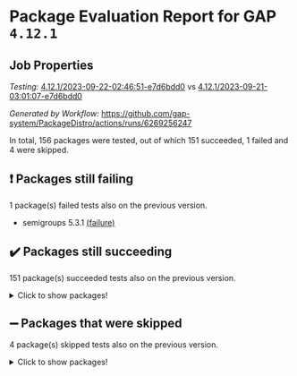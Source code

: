 # Package Evaluation Report for GAP `4.12.1`

## Job Properties

*Testing:* [4.12.1/2023-09-22-02:46:51-e7d6bdd0](https://github.com/gap-system/PackageDistro/blob/data/reports/4.12.1/2023-09-22-02:46:51-e7d6bdd0) vs [4.12.1/2023-09-21-03:01:07-e7d6bdd0](https://github.com/gap-system/PackageDistro/blob/data/reports/4.12.1/2023-09-21-03:01:07-e7d6bdd0)

*Generated by Workflow:* https://github.com/gap-system/PackageDistro/actions/runs/6269256247

In total, 156 packages were tested, out of which 151 succeeded, 1 failed and 4 were skipped.

## :exclamation: Packages still failing

1 package(s) failed tests also on the previous version.
- semigroups 5.3.1 [(failure)](https://github.com/gap-system/PackageDistro/actions/runs/6269256247/job/17025797977)

## :heavy_check_mark: Packages still succeeding

151 package(s) succeeded tests also on the previous version.
<details><summary>Click to show packages!</summary>

- 4ti2interface 2023.02-04 [(success)](https://github.com/gap-system/PackageDistro/actions/runs/6269256247/job/17025779694)
- ace 5.6.2 [(success)](https://github.com/gap-system/PackageDistro/actions/runs/6269256247/job/17025780834)
- aclib 1.3.2 [(success)](https://github.com/gap-system/PackageDistro/actions/runs/6269256247/job/17025781199)
- agt 0.3.1 [(success)](https://github.com/gap-system/PackageDistro/actions/runs/6269256247/job/17025781514)
- alnuth 3.2.1 [(success)](https://github.com/gap-system/PackageDistro/actions/runs/6269256247/job/17025781676)
- anupq 3.3.0 [(success)](https://github.com/gap-system/PackageDistro/actions/runs/6269256247/job/17025782564)
- atlasrep 2.1.7 [(success)](https://github.com/gap-system/PackageDistro/actions/runs/6269256247/job/17025783168)
- autodoc 2023.06.19 [(success)](https://github.com/gap-system/PackageDistro/actions/runs/6269256247/job/17025783450)
- automata 1.15 [(success)](https://github.com/gap-system/PackageDistro/actions/runs/6269256247/job/17025783749)
- automgrp 1.3.2 [(success)](https://github.com/gap-system/PackageDistro/actions/runs/6269256247/job/17025783941)
- autpgrp 1.11 [(success)](https://github.com/gap-system/PackageDistro/actions/runs/6269256247/job/17025784094)
- cap 2023.09-05 [(success)](https://github.com/gap-system/PackageDistro/actions/runs/6269256247/job/17025784263)
- caratinterface 2.3.5 [(success)](https://github.com/gap-system/PackageDistro/actions/runs/6269256247/job/17025784400)
- cddinterface 2022.11.01 [(success)](https://github.com/gap-system/PackageDistro/actions/runs/6269256247/job/17025784582)
- circle 1.6.6 [(success)](https://github.com/gap-system/PackageDistro/actions/runs/6269256247/job/17025784739)
- classicpres 1.22 [(success)](https://github.com/gap-system/PackageDistro/actions/runs/6269256247/job/17025784915)
- cohomolo 1.6.11 [(success)](https://github.com/gap-system/PackageDistro/actions/runs/6269256247/job/17025785050)
- congruence 1.2.5 [(success)](https://github.com/gap-system/PackageDistro/actions/runs/6269256247/job/17025785217)
- corelg 1.56 [(success)](https://github.com/gap-system/PackageDistro/actions/runs/6269256247/job/17025785369)
- crime 1.6 [(success)](https://github.com/gap-system/PackageDistro/actions/runs/6269256247/job/17025785556)
- crisp 1.4.6 [(success)](https://github.com/gap-system/PackageDistro/actions/runs/6269256247/job/17025785769)
- crypting 0.10.4 [(success)](https://github.com/gap-system/PackageDistro/actions/runs/6269256247/job/17025785918)
- cryst 4.1.26 [(success)](https://github.com/gap-system/PackageDistro/actions/runs/6269256247/job/17025786049)
- crystcat 1.1.10 [(success)](https://github.com/gap-system/PackageDistro/actions/runs/6269256247/job/17025786182)
- ctbllib 1.3.6 [(success)](https://github.com/gap-system/PackageDistro/actions/runs/6269256247/job/17025786278)
- cubefree 1.19 [(success)](https://github.com/gap-system/PackageDistro/actions/runs/6269256247/job/17025786461)
- curlinterface 2.3.2 [(success)](https://github.com/gap-system/PackageDistro/actions/runs/6269256247/job/17025786592)
- cvec 2.8.1 [(success)](https://github.com/gap-system/PackageDistro/actions/runs/6269256247/job/17025786693)
- datastructures 0.3.0 [(success)](https://github.com/gap-system/PackageDistro/actions/runs/6269256247/job/17025786818)
- deepthought 1.0.6 [(success)](https://github.com/gap-system/PackageDistro/actions/runs/6269256247/job/17025786938)
- design 1.8 [(success)](https://github.com/gap-system/PackageDistro/actions/runs/6269256247/job/17025787031)
- difsets 2.3.1 [(success)](https://github.com/gap-system/PackageDistro/actions/runs/6269256247/job/17025787151)
- digraphs 1.6.3 [(success)](https://github.com/gap-system/PackageDistro/actions/runs/6269256247/job/17025787244)
- edim 1.3.7 [(success)](https://github.com/gap-system/PackageDistro/actions/runs/6269256247/job/17025787379)
- example 4.3.4 [(success)](https://github.com/gap-system/PackageDistro/actions/runs/6269256247/job/17025787490)
- examplesforhomalg 2023.08-02 [(success)](https://github.com/gap-system/PackageDistro/actions/runs/6269256247/job/17025787571)
- factint 1.6.3 [(success)](https://github.com/gap-system/PackageDistro/actions/runs/6269256247/job/17025787676)
- ferret 1.0.9 [(success)](https://github.com/gap-system/PackageDistro/actions/runs/6269256247/job/17025787737)
- fga 1.5.0 [(success)](https://github.com/gap-system/PackageDistro/actions/runs/6269256247/job/17025787831)
- fining 1.5.6 [(success)](https://github.com/gap-system/PackageDistro/actions/runs/6269256247/job/17025787931)
- float 1.0.3 [(success)](https://github.com/gap-system/PackageDistro/actions/runs/6269256247/job/17025788019)
- format 1.4.3 [(success)](https://github.com/gap-system/PackageDistro/actions/runs/6269256247/job/17025788117)
- forms 1.2.9 [(success)](https://github.com/gap-system/PackageDistro/actions/runs/6269256247/job/17025788228)
- fplsa 1.2.6 [(success)](https://github.com/gap-system/PackageDistro/actions/runs/6269256247/job/17025788343)
- fr 2.4.12 [(success)](https://github.com/gap-system/PackageDistro/actions/runs/6269256247/job/17025788468)
- francy 2.0.3 [(success)](https://github.com/gap-system/PackageDistro/actions/runs/6269256247/job/17025788570)
- fwtree 1.3 [(success)](https://github.com/gap-system/PackageDistro/actions/runs/6269256247/job/17025788675)
- gapdoc 1.6.6 [(success)](https://github.com/gap-system/PackageDistro/actions/runs/6269256247/job/17025788783)
- gauss 2023.02-04 [(success)](https://github.com/gap-system/PackageDistro/actions/runs/6269256247/job/17025788885)
- gaussforhomalg 2023.08-01 [(success)](https://github.com/gap-system/PackageDistro/actions/runs/6269256247/job/17025788972)
- gbnp 1.0.5 [(success)](https://github.com/gap-system/PackageDistro/actions/runs/6269256247/job/17025789074)
- generalizedmorphismsforcap 2023.08-02 [(success)](https://github.com/gap-system/PackageDistro/actions/runs/6269256247/job/17025789181)
- genss 1.6.8 [(success)](https://github.com/gap-system/PackageDistro/actions/runs/6269256247/job/17025789270)
- gradedmodules 2023.08-01 [(success)](https://github.com/gap-system/PackageDistro/actions/runs/6269256247/job/17025789365)
- gradedringforhomalg 2023.08-01 [(success)](https://github.com/gap-system/PackageDistro/actions/runs/6269256247/job/17025789464)
- grape 4.9.0 [(success)](https://github.com/gap-system/PackageDistro/actions/runs/6269256247/job/17025789568)
- groupoids 1.73 [(success)](https://github.com/gap-system/PackageDistro/actions/runs/6269256247/job/17025789685)
- grpconst 2.6.4 [(success)](https://github.com/gap-system/PackageDistro/actions/runs/6269256247/job/17025789796)
- guarana 0.96.3 [(success)](https://github.com/gap-system/PackageDistro/actions/runs/6269256247/job/17025789900)
- guava 3.18 [(success)](https://github.com/gap-system/PackageDistro/actions/runs/6269256247/job/17025790012)
- hap 1.58 [(success)](https://github.com/gap-system/PackageDistro/actions/runs/6269256247/job/17025790095)
- hapcryst 0.1.15 [(success)](https://github.com/gap-system/PackageDistro/actions/runs/6269256247/job/17025790203)
- hecke 1.5.3 [(success)](https://github.com/gap-system/PackageDistro/actions/runs/6269256247/job/17025790315)
- help 3.5 [(success)](https://github.com/gap-system/PackageDistro/actions/runs/6269256247/job/17025790466)
- homalg 2023.08-02 [(success)](https://github.com/gap-system/PackageDistro/actions/runs/6269256247/job/17025790578)
- homalgtocas 2023.08-01 [(success)](https://github.com/gap-system/PackageDistro/actions/runs/6269256247/job/17025790686)
- idrel 2.45 [(success)](https://github.com/gap-system/PackageDistro/actions/runs/6269256247/job/17025790816)
- images 1.3.1 [(success)](https://github.com/gap-system/PackageDistro/actions/runs/6269256247/job/17025790925)
- intpic 0.3.0 [(success)](https://github.com/gap-system/PackageDistro/actions/runs/6269256247/job/17025791038)
- io 4.8.1 [(success)](https://github.com/gap-system/PackageDistro/actions/runs/6269256247/job/17025791151)
- io_forhomalg 2023.02-04 [(success)](https://github.com/gap-system/PackageDistro/actions/runs/6269256247/job/17025791283)
- irredsol 1.4.4 [(success)](https://github.com/gap-system/PackageDistro/actions/runs/6269256247/job/17025791411)
- json 2.1.1 [(success)](https://github.com/gap-system/PackageDistro/actions/runs/6269256247/job/17025791655)
- jupyterkernel 1.5.0 [(success)](https://github.com/gap-system/PackageDistro/actions/runs/6269256247/job/17025791859)
- jupyterviz 1.5.6 [(success)](https://github.com/gap-system/PackageDistro/actions/runs/6269256247/job/17025791951)
- kan 1.36 [(success)](https://github.com/gap-system/PackageDistro/actions/runs/6269256247/job/17025792063)
- kbmag 1.5.11 [(success)](https://github.com/gap-system/PackageDistro/actions/runs/6269256247/job/17025792173)
- laguna 3.9.6 [(success)](https://github.com/gap-system/PackageDistro/actions/runs/6269256247/job/17025792275)
- liealgdb 2.2.1 [(success)](https://github.com/gap-system/PackageDistro/actions/runs/6269256247/job/17025792364)
- liepring 2.8 [(success)](https://github.com/gap-system/PackageDistro/actions/runs/6269256247/job/17025792479)
- liering 2.4.2 [(success)](https://github.com/gap-system/PackageDistro/actions/runs/6269256247/job/17025792618)
- linearalgebraforcap 2023.09-01 [(success)](https://github.com/gap-system/PackageDistro/actions/runs/6269256247/job/17025792715)
- localizeringforhomalg 2023.08-02 [(success)](https://github.com/gap-system/PackageDistro/actions/runs/6269256247/job/17025792813)
- loops 3.4.3 [(success)](https://github.com/gap-system/PackageDistro/actions/runs/6269256247/job/17025792916)
- lpres 1.0.3 [(success)](https://github.com/gap-system/PackageDistro/actions/runs/6269256247/job/17025793034)
- majoranaalgebras 1.5.1 [(success)](https://github.com/gap-system/PackageDistro/actions/runs/6269256247/job/17025793284)
- mapclass 1.4.6 [(success)](https://github.com/gap-system/PackageDistro/actions/runs/6269256247/job/17025793433)
- matgrp 0.70 [(success)](https://github.com/gap-system/PackageDistro/actions/runs/6269256247/job/17025793566)
- matricesforhomalg 2023.08-02 [(success)](https://github.com/gap-system/PackageDistro/actions/runs/6269256247/job/17025793683)
- modisom 2.5.4 [(success)](https://github.com/gap-system/PackageDistro/actions/runs/6269256247/job/17025793797)
- modulepresentationsforcap 2023.09-01 [(success)](https://github.com/gap-system/PackageDistro/actions/runs/6269256247/job/17025793901)
- modules 2023.08-02 [(success)](https://github.com/gap-system/PackageDistro/actions/runs/6269256247/job/17025794018)
- monoidalcategories 2023.08-11 [(success)](https://github.com/gap-system/PackageDistro/actions/runs/6269256247/job/17025794141)
- nconvex 2022.09-01 [(success)](https://github.com/gap-system/PackageDistro/actions/runs/6269256247/job/17025794258)
- nilmat 1.4.2 [(success)](https://github.com/gap-system/PackageDistro/actions/runs/6269256247/job/17025794396)
- nock 1.5 [(success)](https://github.com/gap-system/PackageDistro/actions/runs/6269256247/job/17025794533)
- normalizinterface 1.3.6 [(success)](https://github.com/gap-system/PackageDistro/actions/runs/6269256247/job/17025794675)
- nq 2.5.10 [(success)](https://github.com/gap-system/PackageDistro/actions/runs/6269256247/job/17025794821)
- numericalsgps 1.3.1 [(success)](https://github.com/gap-system/PackageDistro/actions/runs/6269256247/job/17025794927)
- openmath 11.5.3 [(success)](https://github.com/gap-system/PackageDistro/actions/runs/6269256247/job/17025795080)
- orb 4.9.0 [(success)](https://github.com/gap-system/PackageDistro/actions/runs/6269256247/job/17025795192)
- packagemanager 1.4.1 [(success)](https://github.com/gap-system/PackageDistro/actions/runs/6269256247/job/17025795326)
- patternclass 2.4.3 [(success)](https://github.com/gap-system/PackageDistro/actions/runs/6269256247/job/17025795451)
- permut 2.0.4 [(success)](https://github.com/gap-system/PackageDistro/actions/runs/6269256247/job/17025795602)
- polenta 1.3.10 [(success)](https://github.com/gap-system/PackageDistro/actions/runs/6269256247/job/17025795739)
- polymaking 0.8.6 [(success)](https://github.com/gap-system/PackageDistro/actions/runs/6269256247/job/17025795884)
- primgrp 3.4.4 [(success)](https://github.com/gap-system/PackageDistro/actions/runs/6269256247/job/17025795992)
- profiling 2.5.4 [(success)](https://github.com/gap-system/PackageDistro/actions/runs/6269256247/job/17025796109)
- qpa 1.34 [(success)](https://github.com/gap-system/PackageDistro/actions/runs/6269256247/job/17025796257)
- quagroup 1.8.3 [(success)](https://github.com/gap-system/PackageDistro/actions/runs/6269256247/job/17025796381)
- radiroot 2.9 [(success)](https://github.com/gap-system/PackageDistro/actions/runs/6269256247/job/17025796496)
- rcwa 4.7.1 [(success)](https://github.com/gap-system/PackageDistro/actions/runs/6269256247/job/17025796615)
- rds 1.8 [(success)](https://github.com/gap-system/PackageDistro/actions/runs/6269256247/job/17025796794)
- recog 1.4.2 [(success)](https://github.com/gap-system/PackageDistro/actions/runs/6269256247/job/17025796938)
- repndecomp 1.3.0 [(success)](https://github.com/gap-system/PackageDistro/actions/runs/6269256247/job/17025797214)
- repsn 3.1.1 [(success)](https://github.com/gap-system/PackageDistro/actions/runs/6269256247/job/17025797346)
- resclasses 4.7.3 [(success)](https://github.com/gap-system/PackageDistro/actions/runs/6269256247/job/17025797467)
- ringsforhomalg 2023.08-02 [(success)](https://github.com/gap-system/PackageDistro/actions/runs/6269256247/job/17025797610)
- sco 2023.08-01 [(success)](https://github.com/gap-system/PackageDistro/actions/runs/6269256247/job/17025797727)
- scscp 2.4.1 [(success)](https://github.com/gap-system/PackageDistro/actions/runs/6269256247/job/17025797854)
- sglppow 2.3 [(success)](https://github.com/gap-system/PackageDistro/actions/runs/6269256247/job/17025798077)
- sgpviz 0.999.5 [(success)](https://github.com/gap-system/PackageDistro/actions/runs/6269256247/job/17025798183)
- simpcomp 2.1.14 [(success)](https://github.com/gap-system/PackageDistro/actions/runs/6269256247/job/17025798284)
- singular 2023.02.09 [(success)](https://github.com/gap-system/PackageDistro/actions/runs/6269256247/job/17025798367)
- sl2reps 1.1 [(success)](https://github.com/gap-system/PackageDistro/actions/runs/6269256247/job/17025798480)
- sla 1.5.3 [(success)](https://github.com/gap-system/PackageDistro/actions/runs/6269256247/job/17025798580)
- smallgrp 1.5.3 [(success)](https://github.com/gap-system/PackageDistro/actions/runs/6269256247/job/17025798678)
- smallsemi 0.6.13 [(success)](https://github.com/gap-system/PackageDistro/actions/runs/6269256247/job/17025798780)
- sonata 2.9.6 [(success)](https://github.com/gap-system/PackageDistro/actions/runs/6269256247/job/17025798895)
- sophus 1.27 [(success)](https://github.com/gap-system/PackageDistro/actions/runs/6269256247/job/17025799017)
- sotgrps 1.2 [(success)](https://github.com/gap-system/PackageDistro/actions/runs/6269256247/job/17025799139)
- spinsym 1.5.2 [(success)](https://github.com/gap-system/PackageDistro/actions/runs/6269256247/job/17025799263)
- standardff 1.0 [(success)](https://github.com/gap-system/PackageDistro/actions/runs/6269256247/job/17025799424)
- symbcompcc 1.3.2 [(success)](https://github.com/gap-system/PackageDistro/actions/runs/6269256247/job/17025799593)
- thelma 1.3 [(success)](https://github.com/gap-system/PackageDistro/actions/runs/6269256247/job/17025799738)
- tomlib 1.2.9 [(success)](https://github.com/gap-system/PackageDistro/actions/runs/6269256247/job/17025799870)
- toolsforhomalg 2023.07-01 [(success)](https://github.com/gap-system/PackageDistro/actions/runs/6269256247/job/17025800010)
- toric 1.9.5 [(success)](https://github.com/gap-system/PackageDistro/actions/runs/6269256247/job/17025800145)
- toricvarieties 2022.07.13 [(success)](https://github.com/gap-system/PackageDistro/actions/runs/6269256247/job/17025800251)
- transgrp 3.6.4 [(success)](https://github.com/gap-system/PackageDistro/actions/runs/6269256247/job/17025800398)
- ugaly 4.1.3 [(success)](https://github.com/gap-system/PackageDistro/actions/runs/6269256247/job/17025800560)
- unipot 1.5 [(success)](https://github.com/gap-system/PackageDistro/actions/runs/6269256247/job/17025800724)
- unitlib 4.2.0 [(success)](https://github.com/gap-system/PackageDistro/actions/runs/6269256247/job/17025800854)
- utils 0.84 [(success)](https://github.com/gap-system/PackageDistro/actions/runs/6269256247/job/17025800963)
- uuid 0.7 [(success)](https://github.com/gap-system/PackageDistro/actions/runs/6269256247/job/17025801098)
- walrus 0.9991 [(success)](https://github.com/gap-system/PackageDistro/actions/runs/6269256247/job/17025801213)
- wedderga 4.10.4 [(success)](https://github.com/gap-system/PackageDistro/actions/runs/6269256247/job/17025801313)
- xmod 2.91 [(success)](https://github.com/gap-system/PackageDistro/actions/runs/6269256247/job/17025801429)
- xmodalg 1.23 [(success)](https://github.com/gap-system/PackageDistro/actions/runs/6269256247/job/17025801539)
- yangbaxter 0.10.3 [(success)](https://github.com/gap-system/PackageDistro/actions/runs/6269256247/job/17025801653)
- zeromqinterface 0.14 [(success)](https://github.com/gap-system/PackageDistro/actions/runs/6269256247/job/17025801785)
</details>

## :heavy_minus_sign: Packages that were skipped

4 package(s) skipped tests also on the previous version.
<details><summary>Click to show packages!</summary>

- browse 1.8.21 [(skipped)](https://github.com/gap-system/PackageDistro/actions/runs/6269256247/job/17025407566)
- itc 1.5.1 [(skipped)](https://github.com/gap-system/PackageDistro/actions/runs/6269256247/job/17025407566)
- polycyclic 2.16 [(skipped)](https://github.com/gap-system/PackageDistro/actions/runs/6269256247/job/17025407566)
- xgap 4.31 [(skipped)](https://github.com/gap-system/PackageDistro/actions/runs/6269256247/job/17025407566)
</details>

